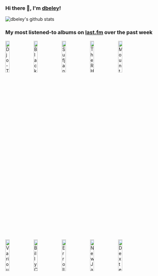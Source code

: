 ### Hi there 👋, I'm [dbeley](https://dbeley.ovh/en)!

![dbeley's github stats](https://github-readme-stats.vercel.app/api?username=dbeley)

### My most listened-to albums on [last.fm](https://www.last.fm/user/d_beley) over the past week

[<img src='https://lastfm.freetls.fastly.net/i/u/300x300/2cf6a0d70602994b899a805989c09620.jpg' width='16%' height='16%' alt='Djo - Twenty Twenty'>](https://www.last.fm/music/djo/twenty%2btwenty)&nbsp;
[<img src='https://lastfm.freetls.fastly.net/i/u/300x300/3332b3cee5de8598dbd080f8e2783f93.jpg' width='16%' height='16%' alt='Black Country, New Road - Ants From Up There'>](https://www.last.fm/music/black%2bcountry%252c%2bnew%2broad/ants%2bfrom%2bup%2bthere)&nbsp;
[<img src='https://lastfm.freetls.fastly.net/i/u/300x300/c04861341a86e2054772ba6783cb4ffc.png' width='16%' height='16%' alt='Sufjan Stevens - Javelin'>](https://www.last.fm/music/sufjan%2bstevens/javelin)&nbsp;
[<img src='https://lastfm.freetls.fastly.net/i/u/300x300/d2d96264d48d44f4a6157194e5a28570.jpg' width='16%' height='16%' alt='The RH Factor - Distractions'>](https://www.last.fm/music/the%2brh%2bfactor/distractions)&nbsp;
[<img src='https://lastfm.freetls.fastly.net/i/u/300x300/31bfb9c860a50183ff80f829e04842cd.png' width='16%' height='16%' alt='Mount Eerie - Night Palace'>](https://www.last.fm/music/mount%2beerie/night%2bpalace)&nbsp;
<br>
[<img src='https://lastfm.freetls.fastly.net/i/u/300x300/3f38f7b27ae0db97eb90e40ab0fe6968.jpg' width='16%' height='16%' alt='Various Artists - Tropicália: Ou Panis et Circenses'>](https://www.last.fm/music/various%2bartists/tropic%25c3%25a1lia%253a%2bou%2bpanis%2bet%2bcircenses)&nbsp;
[<img src='https://lastfm.freetls.fastly.net/i/u/300x300/d47d417aabf8403c85c172dc8f523892.png' width='16%' height='16%' alt='Billy Cobham - Spectrum'>](https://www.last.fm/music/billy%2bcobham/spectrum)&nbsp;
[<img src='https://lastfm.freetls.fastly.net/i/u/300x300/160b550d5a074213b67755faaa082e7b.jpg' width='16%' height='16%' alt='Erroll Garner - The Erroll Garner Collection Vol.2 - Dancing On The Ceiling'>](https://www.last.fm/music/erroll%2bgarner/the%2berroll%2bgarner%2bcollection%2bvol.2%2b-%2bdancing%2bon%2bthe%2bceiling)&nbsp;
[<img src='https://lastfm.freetls.fastly.net/i/u/300x300/1de40e0d56fb05d36516d08b94526bbf.png' width='16%' height='16%' alt='New Jazz Underground - the MF DOOM SUiTE.'>](https://www.last.fm/music/new%2bjazz%2bunderground/the%2bmf%2bdoom%2bsuite.)&nbsp;
[<img src='https://lastfm.freetls.fastly.net/i/u/300x300/0287654dc00a671fffa4e5446370719d.png' width='16%' height='16%' alt='Dexter Gordon - Go'>](https://www.last.fm/music/dexter%2bgordon/go)&nbsp;
<br>
